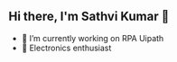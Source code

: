 ## Hi there, I'm Sathvi Kumar 👋

- 🔭 I’m currently working on RPA Uipath
- 🌱 Electronics enthusiast
